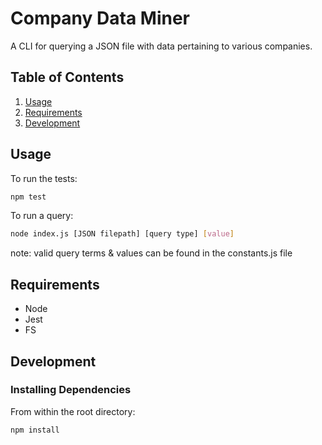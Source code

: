 # Company Data Miner

A CLI for querying a JSON file with data pertaining to various companies.

## Table of Contents

1. [Usage](#Usage)
1. [Requirements](#requirements)
1. [Development](#development)

## Usage

To run the tests:

```sh
npm test
```

To run a query:

```sh
node index.js [JSON filepath] [query type] [value]
```
note: valid query terms & values can be found in the constants.js file

## Requirements

- Node
- Jest
- FS

## Development

### Installing Dependencies

From within the root directory:

```sh
npm install
```
